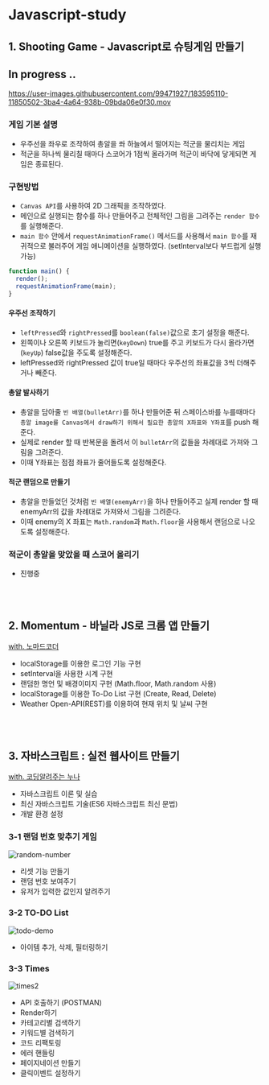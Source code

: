 # Javascript-study

## 1. Shooting Game - Javascript로 슈팅게임 만들기
## In progress ..
https://user-images.githubusercontent.com/99471927/183595110-11850502-3ba4-4a64-938b-09bda06e0f30.mov

### 게임 기본 설명
- 우주선을 좌우로 조작하여 총알을 쏴 하늘에서 떨어지는 적군을 물리치는 게임
- 적군을 하나씩 물리칠 때마다 스코어가 1점씩 올라가며 적군이 바닥에 닿게되면 게임은 종료된다.

### 구현방법
- `Canvas API`를 사용하여 2D 그래픽을 조작하였다.
- 메인으로 실행되는 함수를 하나 만들어주고 전체적인 그림을 그려주는 `render 함수`를 실행해준다. 
- `main 함수` 안에서 `requestAnimationFrame()` 메서드를 사용해서 `main 함수`를 재귀적으로 불러주어 게임 애니메이션을 실행하였다. (setInterval보다 부드럽게 실행 가능)

```javascript
function main() {
  render();
  requestAnimationFrame(main);
}
```

#### 우주선 조작하기
- `leftPressed`와 `rightPressed`를 `boolean(false)`값으로 초기 설정을 해준다.
- 왼쪽이나 오른쪽 키보드가 눌리면(`keyDown`) true를 주고 키보드가 다시 올라가면(`keyUp`) false값을 주도록 설정해준다.
- leftPressed와 rightPressed 값이 true일 때마다 우주선의 좌표값을 3씩 더해주거나 빼준다.

#### 총알 발사하기
- 총알을 담아줄 `빈 배열(bulletArr)`를 하나 만들어준 뒤 스페이스바를 누를때마다 `총알 image를 Canvas에서 draw하기 위해서 필요한 총알의 X좌표와 Y좌표`를 push 해준다.
- 실제로 render 할 때 반복문을 돌려서 이 `bulletArr`의 값들을 차례대로 가져와 그림을 그려준다.
- 이때 Y좌표는 점점 좌표가 줄어들도록 설정해준다. 

#### 적군 랜덤으로 만들기
- 총알을 만들었던 것처럼 `빈 배열(enemyArr)`을 하나 만들어주고 실제 render 할 때 enemyArr의 값을 차례대로 가져와서 그림을 그려준다.
- 이때 enemy의 X 좌표는 `Math.random`과 `Math.floor`을 사용해서 랜덤으로 나오도록 설정해준다. 

### 적군이 총알을 맞았을 때 스코어 올리기
- 진행중

<br/><br/>
## 2. Momentum - 바닐라 JS로 크롬 앱 만들기
[with. 노마드코더](https://nomadcoders.co/javascript-for-beginners/lobby)
- localStorage를 이용한 로그인 기능 구현
- setInterval을 사용한 시계 구현
- 랜덤한 명언 및 배경이미지 구현 (Math.floor, Math.random 사용)
- localStorage를 이용한 To-Do List 구현 (Create, Read, Delete)
- Weather Open-API(REST)를 이용하여 현재 위치 및 날씨 구현

<br/><br/>

## 3. 자바스크립트 : 실전 웹사이트 만들기
[with. 코딩알려주는 누나](https://codingnoona.thinkific.com/courses/2)

- 자바스크립트 이론 및 실습
- 최신 자바스크립트 기술(ES6 자바스크립트 최신 문법)
- 개발 환경 설정



### 3-1 랜덤 번호 맞추기 게임  
![random-number](https://user-images.githubusercontent.com/99471927/179057037-b3529c4e-fb41-449e-ab66-e959199edf41.gif)

- 리셋 기능 만들기
- 랜덤 번호 보여주기
- 유저가 입력한 값인지 알려주기 

### 3-2 TO-DO List
![todo-demo](https://user-images.githubusercontent.com/99471927/179057157-d1184e68-2b16-4e03-8e0d-efb302adef5b.gif)

- 아이템 추가, 삭제, 필터링하기

### 3-3 Times

![times2](https://user-images.githubusercontent.com/99471927/179064649-18b8be29-6370-45c4-aa43-1b7cbd0e8c87.gif)



- API 호출하기 (POSTMAN)
- Render하기
- 카테고리별 검색하기
- 키워드별 검색하기
- 코드 리팩토링
- 에러 핸들링
- 페이지네이션 만들기
- 클릭이벤트 설정하기


